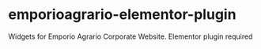 # emporioagrario-elementor-plugin
Widgets for Emporio Agrario Corporate Website. Elementor plugin required
